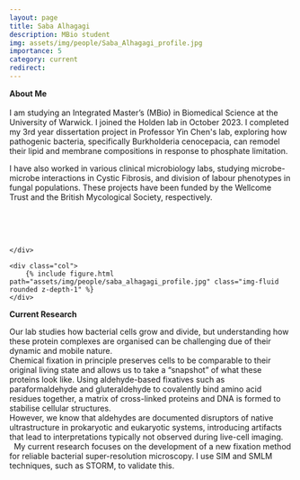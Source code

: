 ```yaml
---
layout: page
title: Saba Alhagagi
description: MBio student
img: assets/img/people/Saba_Alhagagi_profile.jpg
importance: 5
category: current
redirect: 
---
```

<div class="container">
  <div class="row">
    <div class="col">
<b>About Me</b>
<br> 
<br>
I am studying an Integrated Master’s (MBio) in Biomedical Science at the University of Warwick. I joined the Holden lab in October 2023. I completed my 3rd year dissertation project in Professor Yin Chen's lab, exploring how pathogenic bacteria, specifically Burkholderia cenocepacia, can remodel their lipid and membrane compositions in response to phosphate limitation. 

I have also worked in various clinical microbiology labs, studying microbe-microbe interactions in Cystic Fibrosis, and division of labour phenotypes in fungal populations. These projects have been funded by the Wellcome Trust and the British Mycological Society, respectively. 
<br>
<br>

<br>
<br>

    </div>

    <div class="col">
        {% include figure.html path="assets/img/people/saba_alhagagi_profile.jpg" class="img-fluid rounded z-depth-1" %}
    </div>
  </div>
  <div class="row">

  <b>Current Research</b>

Our lab studies how bacterial cells grow and divide, but understanding how these protein complexes are organised can be challenging due of their dynamic and mobile nature. <br>Chemical fixation in principle preserves cells to be comparable to their original living state and allows us to take a “snapshot” of what these proteins look like. Using aldehyde-based fixatives such as paraformaldehyde and gluteraldehyde to covalently bind amino acid residues together, a matrix of cross-linked proteins and DNA is formed to stabilise cellular structures.<br>However, we know that aldehydes are documented disruptors of native ultrastructure in prokaryotic and eukaryotic systems, introducing artifacts that lead to interpretations typically not observed during live-cell imaging. <br>  My current research focuses on the development of a new fixation method for reliable bacterial super-resolution microscopy. I use SIM and SMLM techniques, such as STORM, to validate this. 

 </div>
</div>
